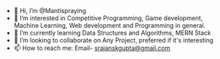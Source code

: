 - 👋 Hi, I’m @Mantispraying
- 👀 I’m interested in Competitive Programming, Game development, Machine Learning, Web development and Programming in general.
- 🌱 I’m currently learning Data Structures and Algorithms, MERN Stack
- 💞️ I’m looking to collaborate on Any Project, preferred if it's interesting
- 📫 How to reach me: Email- srajanskgupta@gmail.com

<!---
Mantispraying/Mantispraying is a ✨ special ✨ repository because its `README.md` (this file) appears on your GitHub profile.
You can click the Preview link to take a look at your changes.
--->
